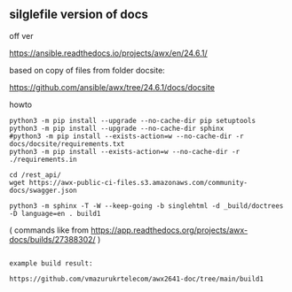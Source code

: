 ## silglefile version of docs


off ver


https://ansible.readthedocs.io/projects/awx/en/24.6.1/


based on copy of files from folder docsite:

https://github.com/ansible/awx/tree/24.6.1/docs/docsite 


howto 

```
python3 -m pip install --upgrade --no-cache-dir pip setuptools
python3 -m pip install --upgrade --no-cache-dir sphinx
#python3 -m pip install --exists-action=w --no-cache-dir -r docs/docsite/requirements.txt
python3 -m pip install --exists-action=w --no-cache-dir -r ./requirements.in

cd /rest_api/
wget https://awx-public-ci-files.s3.amazonaws.com/community-docs/swagger.json

python3 -m sphinx -T -W --keep-going -b singlehtml -d _build/doctrees -D language=en . build1
```

( commands like from  https://app.readthedocs.org/projects/awx-docs/builds/27388302/ )

```

example build result:

https://github.com/vmazurukrtelecom/awx2641-doc/tree/main/build1

